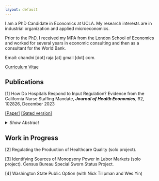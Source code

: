 ```yaml
---
layout: default
---
```


I am a PhD Candidate in Economics at UCLA. My research interests are in industrial organization and applied microeconomics. 

Prior to the PhD, I received my MPA from the London School of Economics and worked for several years in economic consulting and then as a consultant for the World Bank.

Email: chandni [dot] raja [at] gmail [dot] com.

[Curriculum Vitae](./assets/cv/chandni_cv.pdf)

## Publications

[1] How Do Hospitals Respond to Input Regulation? Evidence from the California Nurse Staffing Mandate, **_Journal of Health Economics_**, 92, 102826, December 2023

 [[Paper]](/assets/pdf/how_do_hospitals_respond_raja_110623.pdf) [[Gated version]](https://www.sciencedirect.com/science/article/pii/S0167629623001030)

<details>
<summary><i>Show Abstract</i></summary> <i>Abstract:</i> Mandated minimum nurse-to-patient ratios have been the subject of active debate in the U.S. for over twenty years and are under legislative consideration today in several states and at the federal level. This paper uses the 1999 California nurse staffing mandate as an empirical setting to estimate the causal effects of minimum ratios on hospitals. Minimum ratios led to a 58 minute increase in nursing time per patient day and 9 percent increase in the wage bill per patient day in the general medical/surgical acute care unit among treated hospitals. Hospitals responded on several margins: increased their use of lower-licensed and younger nurses, reduced capacity by 16 beds (14 percent), and increased bed utilization rates by 0.045 points (8 percent). Using administrative data on discharges for acute myocardial infarction (AMI), I find a significant reduction in length of stay (5 percent) and no effect on the 30-day all-cause readmission rate. The null effect on readmissions suggests that length of stay declined not because hospitals were discharging AMI patients ``quicker and sicker", rather, AMI patients recovered more quickly due to an improvement in care quality per day. 
</details>

## Work in Progress

[2] Regulating the Production of Healthcare Quality (solo project). 

[3] Identifying Sources of Monopsony Power in Labor Markets (solo project). Census Bureau Special Sworn Status Project.

[4] Washington State Public Option (with Nick Tilipman and Wes Yin)


<!--
Text can be **bold**, _italic_, or ~~strikethrough~~.

[Link to another page](./another-page.html).

There should be whitespace between paragraphs.

There should be whitespace between paragraphs. We recommend including a README, or a file with information about your project.

# Header 1

This is a normal paragraph following a header. GitHub is a code hosting platform for version control and collaboration. It lets you and others work together on projects from anywhere.

## Header 2

> This is a blockquote following a header.
>
> When something is important enough, you do it even if the odds are not in your favor.

### Header 3

```js
// Javascript code with syntax highlighting.
var fun = function lang(l) {
  dateformat.i18n = require('./lang/' + l)
  return true;
}
```

```ruby
# Ruby code with syntax highlighting
GitHubPages::Dependencies.gems.each do |gem, version|
  s.add_dependency(gem, "= #{version}")
end
```

#### Header 4

*   This is an unordered list following a header.
*   This is an unordered list following a header.
*   This is an unordered list following a header.

##### Header 5

1.  This is an ordered list following a header.
2.  This is an ordered list following a header.
3.  This is an ordered list following a header.

###### Header 6

| head1        | head two          | three |
|:-------------|:------------------|:------|
| ok           | good swedish fish | nice  |
| out of stock | good and plenty   | nice  |
| ok           | good `oreos`      | hmm   |
| ok           | good `zoute` drop | yumm  |

### There's a horizontal rule below this.

* * *

### Here is an unordered list:

*   Item foo
*   Item bar
*   Item baz
*   Item zip

### And an ordered list:

1.  Item one
1.  Item two
1.  Item three
1.  Item four

### And a nested list:

- level 1 item
  - level 2 item
  - level 2 item
    - level 3 item
    - level 3 item
- level 1 item
  - level 2 item
  - level 2 item
  - level 2 item
- level 1 item
  - level 2 item
  - level 2 item
- level 1 item

### Small image

![Octocat](https://github.githubassets.com/images/icons/emoji/octocat.png)

### Large image

![Branching](https://guides.github.com/activities/hello-world/branching.png)


### Definition lists can be used with HTML syntax.

<dl>
<dt>Name</dt>
<dd>Godzilla</dd>
<dt>Born</dt>
<dd>1952</dd>
<dt>Birthplace</dt>
<dd>Japan</dd>
<dt>Color</dt>
<dd>Green</dd>
</dl>

```
Long, single-line code blocks should not wrap. They should horizontally scroll if they are too long. This line should be long enough to demonstrate this.
```

```
The final element.
```
-->
